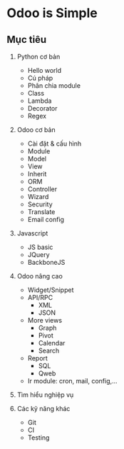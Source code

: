 # Odoo is Simple

## Mục tiêu

1. Python cơ bản
    - Hello world
    - Cú pháp
    - Phân chia module
    - Class
    - Lambda
    - Decorator
    - Regex
    
2. Odoo cơ bản
    - Cài đặt & cấu hình
    - Module
    - Model
    - View
    - Inherit
    - ORM
    - Controller
    - Wizard
    - Security
    - Translate
    - Email config
    
3. Javascript
    - JS basic
    - JQuery
    - BackboneJS
    
4. Odoo nâng cao
    - Widget/Snippet
    - API/RPC
      - XML
      - JSON
    - More views
      - Graph
      - Pivot
      - Calendar
      - Search
    - Report
      - SQL
      - Qweb
    - Ir module: cron, mail, config,...
    
5. Tìm hiểu nghiệp vụ

6. Các kỹ năng khác
    - Git
    - CI
    - Testing
